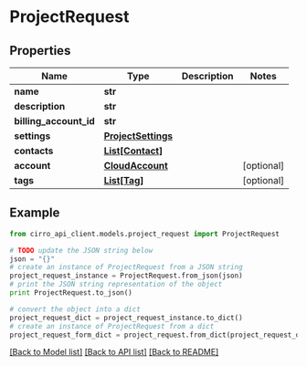 # ProjectRequest


## Properties

Name | Type | Description | Notes
------------ | ------------- | ------------- | -------------
**name** | **str** |  | 
**description** | **str** |  | 
**billing_account_id** | **str** |  | 
**settings** | [**ProjectSettings**](ProjectSettings.md) |  | 
**contacts** | [**List[Contact]**](Contact.md) |  | 
**account** | [**CloudAccount**](CloudAccount.md) |  | [optional] 
**tags** | [**List[Tag]**](Tag.md) |  | [optional] 

## Example

```python
from cirro_api_client.models.project_request import ProjectRequest

# TODO update the JSON string below
json = "{}"
# create an instance of ProjectRequest from a JSON string
project_request_instance = ProjectRequest.from_json(json)
# print the JSON string representation of the object
print ProjectRequest.to_json()

# convert the object into a dict
project_request_dict = project_request_instance.to_dict()
# create an instance of ProjectRequest from a dict
project_request_form_dict = project_request.from_dict(project_request_dict)
```
[[Back to Model list]](../README.md#documentation-for-models) [[Back to API list]](../README.md#documentation-for-api-endpoints) [[Back to README]](../README.md)


